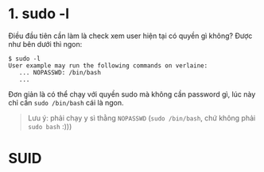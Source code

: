 # 1. sudo -l

Điều đầu tiên cần làm là check xem user hiện tại có quyền gì không? Được như bên dưới thì ngon:

```terminal
$ sudo -l
User example may run the following commands on verlaine:
   ... NOPASSWD: /bin/bash
   ...
```

Đơn giản là có thể chạy với quyền sudo mà không cần password gì, lúc này chỉ cần `sudo /bin/bash` cái là ngon.
> Lưu ý: phải chạy y sì thằng `NOPASSWD` (`sudo /bin/bash`, chứ không phải `sudo bash` :)))

# SUID

